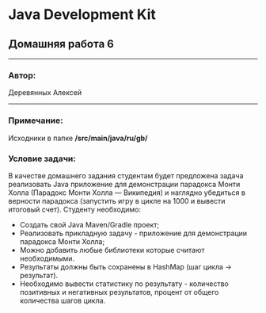 # Java Development Kit
## Домашняя работа 6
* **
### Автор:
Деревянных Алексей
* **
### Примечание:

Исходники в папке **/src/main/java/ru/gb/**

### Условие задачи:

В качестве домашнего задания студентам будет предложена задача реализовать Java приложение для демонстрации парадокса Монти Холла (Парадокс Монти Холла — Википедия) и наглядно убедиться в верности парадокса (запустить игру в цикле на 1000 и вывести итоговый счет).
Студенту необходимо:
* Создать свой Java Maven/Gradle проект;
* Реализовать прикладную задачу - приложение для демонстрации парадокса Монти Холла;
* Можно добавить любые библиотеки которые считают необходимыми.
* Результаты должны быть сохранены в HashMap (шаг цикла -> результат).
* Необходимо вывести статистику по результату - количество позитивных и негативных результатов, процент от общего количества шагов цикла.
